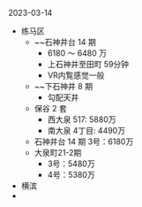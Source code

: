 2023-03-14

- 练马区
	- ~~石神井台 14 期
		- 6180 ～ 6480 万
		- 上石神井至田町 59分钟
		- VR内覧感觉一般
	- ~~下石神井 8 期
		- 勾配天井
	- 保谷 2 套
		- 西大泉 517: 5880万
		- 南大泉 4丁目: 4490万
	- 石神井台 14 期 3号：6180万
	- 大泉町21-2期
		- 3号：5480万
		- 4号：5380万
- 横滨
- 